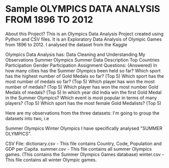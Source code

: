 # Sample OLYMPICS DATA ANALYSIS FROM 1896 TO 2012
About this Project?
This is an Olympics Data Analysis Project created using Python and CSV files. It is an Exploratory Data Analysis of Olympic Games from 1896 to 2012. I analysed the dataset from the Kaggle

Olympics Data Analysis has:
Data Cleaning and Understanding
My Observations
Summer Olympics
Summer Data Description
Top Countries Participation
Gender Participation
Assignment Questions: (Answered)
In how many cities has the Summer Olympics been held so far?
Which sport has the highest number of Gold Medals so far? (Top 5)
Which sport has the most number of medals so far? (Top 5)
Which player has won the most number of medals? (Top 5)
Which player has won the most number Gold Medals of medals? (Top 5)
In which year did India win the first Gold Medal in the Summer Olympics?
Which event is most popular in terms of many players? (Top 5)
Which sport has the most female Gold Medalists? (Top 5)

Here are my observations from the three datasets: I'm going to group the datasets into two, i.e

Summer Olympics
Winter Olympics
I have specifically analysed "SUMMER OLYMPICS".

CSV File:
dictionary.csv - This file contains Country, Code, Population and GDP per Capita.
summer.csv - This file contains all summer Olympics games. (This contains the Summer Olympics Games database)
winter.csv - This file contains all winter Olympic games.
